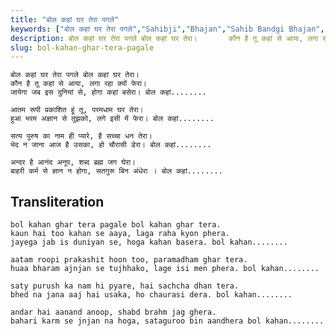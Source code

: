 ```yaml
---
title: "बोल कहां घर तेरा पगले"
keywords: ["बोल कहां घर तेरा पगले","Sahibji","Bhajan","Sahib Bandgi Bhajan","Sant Kabir Bhajan","bhajan lyrics","साहिब बंदगी भजन","भजन"]
description: बोल कहां घर तेरा पगले बोल कहां घर तेरा।       कौन है तू कहां से आया, लगा रहा क्यों फेरा।       जायेगा जब इस दुनियां से, होगा कहां बसेरा। बोल कहां...
slug: bol-kahan-ghar-tera-pagale
---
```


  
    बोल कहां घर तेरा पगले बोल कहां घर तेरा।  
    कौन है तू कहां से आया, लगा रहा क्यों फेरा।  
    जायेगा जब इस दुनियां से, होगा कहां बसेरा। बोल कहां........  
  
    आतम रूपी प्रकाशित हूं तू, परमधाम घर तेरा।  
    हुआ भरम अज्ञान से तुझको, लगे इसी में फेरा। बोल कहां........  
  
    सत्य पुरुष का नाम ही प्यारे, है सच्चा धन तेरा।  
    भेद न जाना आज है उसका, हो चौरासी डेरा। बोल कहां........  
  
    अन्दर है आनंद अनूप, शब्द ब्रह्म जग घेरा।  
    बाहरी कर्म से ज्ञान न होगा, सतगुरू बिन अंधेरा । बोल कहां........  


## Transliteration

  
    bol kahan ghar tera pagale bol kahan ghar tera.  
    kaun hai too kahan se aaya, laga raha kyon phera.  
    jayega jab is duniyan se, hoga kahan basera. bol kahan........  
  
    aatam roopi prakashit hoon too, paramadham ghar tera.  
    huaa bharam ajnjan se tujhhako, lage isi men phera. bol kahan........  
  
    saty purush ka nam hi pyare, hai sachcha dhan tera.  
    bhed na jana aaj hai usaka, ho chaurasi dera. bol kahan........  
  
    andar hai aanand anoop, shabd brahm jag ghera.  
    bahari karm se jnjan na hoga, sataguroo bin aandhera bol kahan........  

  